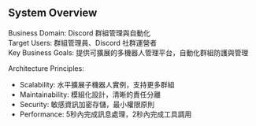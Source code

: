## System Overview


Business Domain: Discord 群組管理與自動化  
Target Users: 群組管理員、Discord 社群運營者  
Key Business Goals: 提供可擴展的多機器人管理平台，自動化群組防護與管理

Architecture Principles:  
- Scalability: 水平擴展子機器人實例，支持更多群組  
- Maintainability: 模組化設計，清晰的責任分離  
- Security: 敏感資訊加密存儲，最小權限原則  
- Performance: 5秒內完成訊息處理，2秒內完成工具調用

